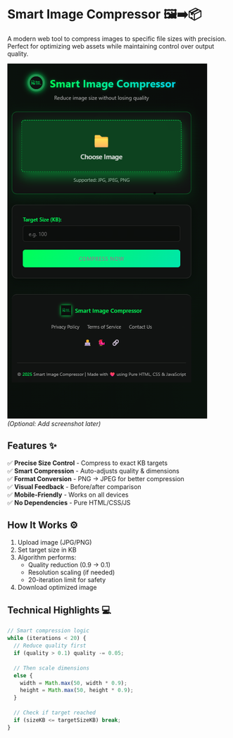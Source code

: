 # Smart Image Compressor 🖼️➡️📦

A modern web tool to compress images to specific file sizes with precision. Perfect for optimizing web assets while maintaining control over output quality.

![Demo Screenshot](assets/screenshot.png) *(Optional: Add screenshot later)*

## Features ✨

✅ **Precise Size Control** - Compress to exact KB targets  
✅ **Smart Compression** - Auto-adjusts quality & dimensions  
✅ **Format Conversion** - PNG → JPEG for better compression  
✅ **Visual Feedback** - Before/after comparison  
✅ **Mobile-Friendly** - Works on all devices  
✅ **No Dependencies** - Pure HTML/CSS/JS  

## How It Works ⚙️

1. Upload image (JPG/PNG)  
2. Set target size in KB  
3. Algorithm performs:  
   - Quality reduction (0.9 → 0.1)  
   - Resolution scaling (if needed)  
   - 20-iteration limit for safety  
4. Download optimized image  

## Technical Highlights 💻

```javascript
// Smart compression logic
while (iterations < 20) {
  // Reduce quality first
  if (quality > 0.1) quality -= 0.05;
  
  // Then scale dimensions
  else {
    width = Math.max(50, width * 0.9);
    height = Math.max(50, height * 0.9);
  }
  
  // Check if target reached
  if (sizeKB <= targetSizeKB) break;
}